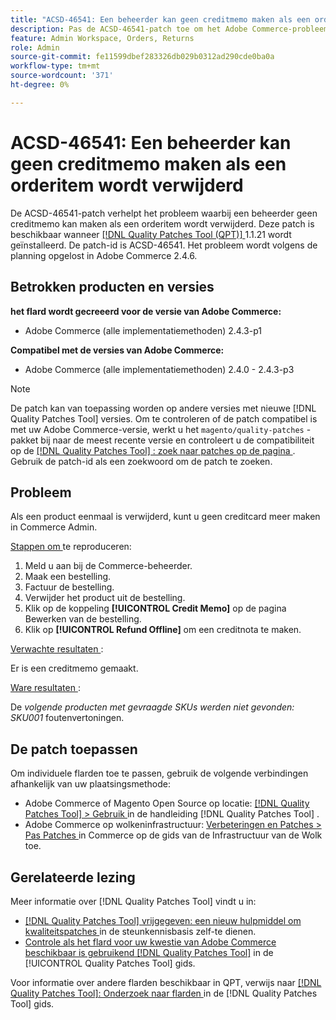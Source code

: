 ```yaml
---
title: "ACSD-46541: Een beheerder kan geen creditmemo maken als een orderitem wordt verwijderd."
description: Pas de ACSD-46541-patch toe om het Adobe Commerce-probleem op te lossen. Als een product eenmaal is verwijderd, kunt u geen creditmemo maken in Adobe Commerce Admin.
feature: Admin Workspace, Orders, Returns
role: Admin
source-git-commit: fe11599dbef283326db029b0312ad290cde0ba0a
workflow-type: tm+mt
source-wordcount: '371'
ht-degree: 0%

---
```


# ACSD-46541: Een beheerder kan geen creditmemo maken als een orderitem wordt verwijderd

De ACSD-46541-patch verhelpt het probleem waarbij een beheerder geen creditmemo kan maken als een orderitem wordt verwijderd. Deze patch is beschikbaar wanneer [[!DNL Quality Patches Tool (QPT)] ](https://experienceleague.adobe.com/en/docs/commerce-knowledge-base/kb/announcements/commerce-announcements/magento-quality-patches-released-new-tool-to-self-serve-quality-patches) 1.1.21 wordt geïnstalleerd. De patch-id is ACSD-46541. Het probleem wordt volgens de planning opgelost in Adobe Commerce 2.4.6.

## Betrokken producten en versies

**het flard wordt gecreeerd voor de versie van Adobe Commerce:**

* Adobe Commerce (alle implementatiemethoden) 2.4.3-p1

**Compatibel met de versies van Adobe Commerce:**

* Adobe Commerce (alle implementatiemethoden) 2.4.0 - 2.4.3-p3

>[!NOTE]
>
>De patch kan van toepassing worden op andere versies met nieuwe [!DNL Quality Patches Tool] versies. Om te controleren of de patch compatibel is met uw Adobe Commerce-versie, werkt u het `magento/quality-patches` -pakket bij naar de meest recente versie en controleert u de compatibiliteit op de [[!DNL Quality Patches Tool] : zoek naar patches op de pagina ](https://experienceleague.adobe.com/tools/commerce-quality-patches/index.html) . Gebruik de patch-id als een zoekwoord om de patch te zoeken.

## Probleem

Als een product eenmaal is verwijderd, kunt u geen creditcard meer maken in Commerce Admin.

<u> Stappen om </u> te reproduceren:

1. Meld u aan bij de Commerce-beheerder.
1. Maak een bestelling.
1. Factuur de bestelling.
1. Verwijder het product uit de bestelling.
1. Klik op de koppeling **[!UICONTROL Credit Memo]** op de pagina Bewerken van de bestelling.
1. Klik op **[!UICONTROL Refund Offline]** om een creditnota te maken.

<u> Verwachte resultaten </u>:

Er is een creditmemo gemaakt.

<u> Ware resultaten </u>:

De _volgende producten met gevraagde SKUs werden niet gevonden: SKU001_ foutenvertoningen.

## De patch toepassen

Om individuele flarden toe te passen, gebruik de volgende verbindingen afhankelijk van uw plaatsingsmethode:

* Adobe Commerce of Magento Open Source op locatie: [[!DNL Quality Patches Tool]  > Gebruik ](/help/tools/quality-patches-tool/usage.md) in de handleiding [!DNL Quality Patches Tool] .
* Adobe Commerce op wolkeninfrastructuur: [ Verbeteringen en Patches > Pas Patches ](https://experienceleague.adobe.com/docs/commerce-cloud-service/user-guide/develop/upgrade/apply-patches.html) in Commerce op de gids van de Infrastructuur van de Wolk toe.

## Gerelateerde lezing

Meer informatie over [!DNL Quality Patches Tool] vindt u in:

* [[!DNL Quality Patches Tool]  vrijgegeven: een nieuw hulpmiddel om kwaliteitspatches ](https://experienceleague.adobe.com/en/docs/commerce-knowledge-base/kb/announcements/commerce-announcements/magento-quality-patches-released-new-tool-to-self-serve-quality-patches) in de steunkennisbasis zelf-te dienen.
* [ Controle als het flard voor uw kwestie van Adobe Commerce beschikbaar is gebruikend  [!DNL Quality Patches Tool]](/help/tools/quality-patches-tool/patches-available-in-qpt/check-patch-for-magento-issue-with-magento-quality-patches.md) in de [!UICONTROL Quality Patches Tool] gids.


Voor informatie over andere flarden beschikbaar in QPT, verwijs naar [[!DNL Quality Patches Tool]: Onderzoek naar flarden ](https://experienceleague.adobe.com/tools/commerce-quality-patches/index.html) in de [!DNL Quality Patches Tool] gids.
